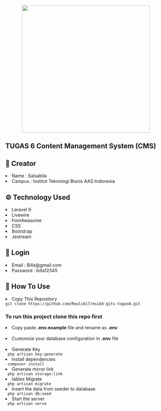 <p align="center"><a href="https://laravel.com" target="_blank"><img src="https://raw.githubusercontent.com/laravel/art/master/logo-lockup/5%20SVG/2%20CMYK/1%20Full%20Color/laravel-logolockup-cmyk-red.svg" width="400"></a></p>

## TUGAS 6 Content Management System (CMS)

## 👩 Creator

<li>Name    : Salsabila</li>
<li>Campus  : Institut Teknologi Bisnis AAS Indonesia</li>

## ⚙ Technology Used
<li> Laravel 9 </li>
<li> Livewire </li>
<li> FontAwasome </li>
<li> CSS </li>
<li> Bootstrap </li>
<li> Jestream </li>

## 🔐 Login
<li> Email  : Billa@gmail.com </li>
<li> Password : billa12345 </li>

## 📖 How To Use
<li> Copy This Repository </li>
<code>git clone https://github.com/Realsb17/msib4-gits-tugas6.git</code>

### To run this project clone this repo first
<li> Copy paste <b>.env.example</b> file and rename as <b>.env</b> </li><br>
<li> Customize your database configuration in <b>.env</b> file </li><br>
<li>Generate Key</li>
<code> php artisan key:generate </code><br>
<li> Install dependencies </li>
<code> composer install </code><br>
<li> Generate mirror link </li>
<code> php artisan storage:link </code><br>
<li> tables Migrate </li>
<code> php artisan migrate </code><br>
<li> Insert the data from seeder to database </li>
<code> php artisan db:seed </code><br>
<li> Start the server </li>
<code> php artisan serve </code>
